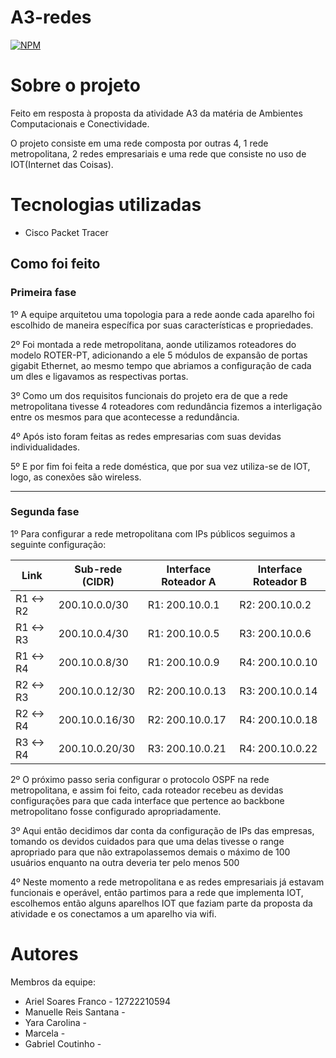 # A3-redes
[![NPM](https://img.shields.io/npm/l/react)](https://github.com/Ariel-soares/A3-redes/blob/main/LICENSE) 

# Sobre o projeto

Feito em resposta à proposta da atividade A3 da matéria de Ambientes Computacionais e Conectividade.

O projeto consiste em uma rede composta por outras 4, 1 rede metropolitana, 2 redes empresariais e uma rede que consiste no uso de IOT(Internet das Coisas).

# Tecnologias utilizadas
- Cisco Packet Tracer

## Como foi feito

### Primeira fase

1º A equipe arquitetou uma topologia para a rede aonde cada aparelho foi escolhido de maneira específica por suas características e propriedades.

2º Foi montada a rede metropolitana, aonde utilizamos roteadores do modelo ROTER-PT, adicionando a ele 5 módulos de expansão de portas gigabit Ethernet, ao mesmo tempo que abriamos a configuração de cada um dles e ligavamos as respectivas portas.

3º Como um dos requisitos funcionais do projeto era de que a rede metropolitana tivesse 4 roteadores com redundância fizemos a interligação entre os mesmos para que acontecesse a redundância.

4º Após isto foram feitas as redes empresarias com suas devidas individualidades.

5º E por fim foi feita a rede doméstica, que por sua vez utiliza-se de IOT, logo, as conexões são wireless.

--------------------------------------------------------------------------------------------------------------------------

### Segunda fase

1º Para configurar a rede metropolitana com IPs públicos seguimos a seguinte configuração:

| **Link**   | **Sub-rede (CIDR)** | **Interface Roteador A** | **Interface Roteador B** |
|------------|----------------------|--------------------------|--------------------------|
| R1 ↔ R2    | 200.10.0.0/30       | R1: 200.10.0.1           | R2: 200.10.0.2           |
| R1 ↔ R3    | 200.10.0.4/30       | R1: 200.10.0.5           | R3: 200.10.0.6           |
| R1 ↔ R4    | 200.10.0.8/30       | R1: 200.10.0.9           | R4: 200.10.0.10          |
| R2 ↔ R3    | 200.10.0.12/30      | R2: 200.10.0.13          | R3: 200.10.0.14          |
| R2 ↔ R4    | 200.10.0.16/30      | R2: 200.10.0.17          | R4: 200.10.0.18          |
| R3 ↔ R4    | 200.10.0.20/30      | R3: 200.10.0.21          | R4: 200.10.0.22          |

2º O próximo passo seria configurar o protocolo OSPF na rede metropolitana, e assim foi feito, cada roteador recebeu as devidas configurações para que cada interface que pertence ao backbone metropolitano fosse configurado apropriadamente.

3º Aqui então decidimos dar conta da configuração de IPs das empresas, tomando os devidos cuidados para que uma delas tivesse o range apropriado para que não extrapolassemos demais o máximo de 100 usuários enquanto na outra deveria ter pelo menos 500

4º Neste momento a rede metropolitana e as redes empresariais já estavam funcionais e operável, então partimos para a rede que implementa IOT, escolhemos então alguns aparelhos IOT que faziam parte da proposta da atividade e os conectamos a um aparelho via wifi.

# Autores

Membros da equipe:

- Ariel Soares Franco - 12722210594
- Manuelle Reis Santana - 
- Yara Carolina -
- Marcela -
- Gabriel Coutinho -

